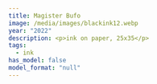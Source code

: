```yaml
---
title: Magister Bufo
image: /media/images/blackink12.webp
year: "2022"
description: <p>ink on paper, 25x35</p>
tags:
  - ink
has_model: false
model_format: "null"
---
```


